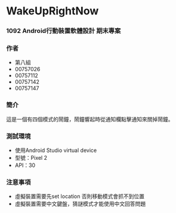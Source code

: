 # WakeUpRightNow

### 1092 Android行動裝置軟體設計 期末專案

### 作者
* 第八組
* 00757026
* 00757112
* 00757142
* 00757147

### 簡介
這是一個有四個模式的鬧鐘，鬧鐘響起時從通知欄點擊通知來關掉鬧鐘。

### 測試環境
* 使用Android Studio virtual device
* 型號：Pixel 2
* API：30

### 注意事項
* 虛擬裝置需要先set location 否則移動模式會抓不到位置
* 虛擬裝置需要中文鍵盤，猜謎模式才能使用中文回答問題


